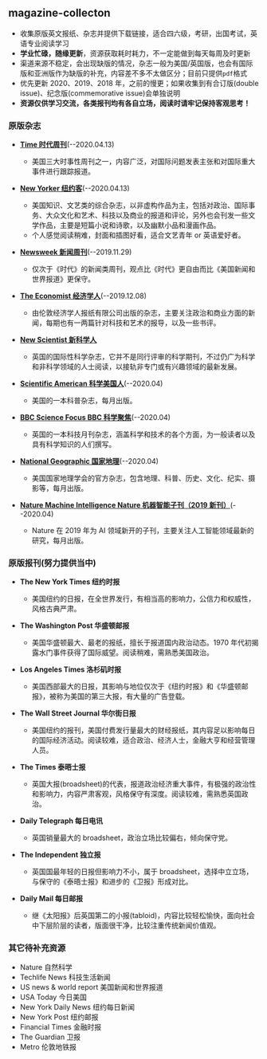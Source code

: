 ## magazine-collecton

- 收集原版英文报纸、杂志并提供下载链接，适合四六级，考研，出国考试，英语专业阅读学习
- **学业忙碌，随缘更新**，资源获取耗时耗力，不一定能做到每天每周及时更新
- 渠道来源不稳定，会出现缺版的情况，杂志一般为美国/英国版，也会有国际版和亚洲版作为缺版的补充，内容差不多不太做区分；目前只提供`pdf`格式
- 优先更新 2020、2019、2018 年，之前的慢更；如果收集到有合订版(double issue)、纪念版(commemorative issue)会单独说明
- **资源仅供学习交流，各类报刊均有各自立场，阅读时请牢记保持客观思考！**

### 原版杂志

- [**Time 时代周刊**](https://github.com/hyqskevin/magzine-collecton/blob/master/magazine/Time.md)(--2020.04.13)

  - 美国三大时事性周刊之一，内容广泛，对国际问题发表主张和对国际重大事件进行跟踪报道。

- [**New Yorker 纽约客**](https://github.com/hyqskevin/magzine-collecton/blob/master/magazine/New%20Yorker.md)(--2020.04.13)

  - 美国知识、文艺类的综合杂志，以非虚构作品为主，包括对政治、国际事务、大众文化和艺术、科技以及商业的报道和评论，另外也会刊发一些文学作品，主要是短篇小说和诗歌，以及幽默小品和漫画作品。
  - 个人感觉阅读稍难，封面和插图好看，适合文艺青年 or 英语爱好者。

- [**Newsweek 新闻周刊**](https://github.com/hyqskevin/magzine-collecton/blob/master/magazine/Newsweek.md)(--2019.11.29)

  - 仅次于《时代》的新闻类周刊，观点比《时代》更自由而比《美国新闻和世界报道》更保守。

- [**The Economist 经济学人**](https://github.com/hyqskevin/magzine-collecton/blob/master/magazine/The%20Economist.md)(--2019.12.08)

  - 由伦敦经济学人报纸有限公司出版的杂志，主要关注政治和商业方面的新闻，每期也有一两篇针对科技和艺术的报导，以及一些书评。

- [**New Scientist 新科学人**](https://github.com/hyqskevin/magzine-collecton/blob/master/magazine/New%20Scientist.md)

  - 英国的国际性科学杂志，它并不是同行评审的科学期刊，不过仍广为科学和非科学领域的人士阅读，以接轨非专门或有兴趣领域的最新发展。

- [**Scientific American 科学美国人**](https://github.com/hyqskevin/magzine-collecton/blob/master/magazine/Scientific%20American.md)(--2020.04)

  - 美国的一本科普杂志，每月出版。

- [**BBC Science Focus BBC 科学聚焦**](https://github.com/hyqskevin/magzine-collecton/blob/master/magazine/BBC%20Science%20Focus.md)(--2020.04)

  - 英国的一本科技月刊杂志，涵盖科学和技术的各个方面，为一般读者以及具有科学知识的人们撰写。

- [**National Geographic 国家地理**](https://github.com/hyqskevin/magzine-collecton/blob/master/magazine/National%20Geograpy.md)(--2020.04)

  - 美国国家地理学会的官方杂志，包含地理、科普、历史、文化、纪实、摄影等，每月出版。

- [**Nature Machine Intelligence Nature 机器智能子刊（2019 新刊）**](https://github.com/hyqskevin/magzine-collecton/blob/master/magazine/Nature%20Machine%20Intelligence.md)(--2020.04)

  - Nature 在 2019 年为 AI 领域新开的子刊，主要关注人工智能领域最新的研究，每月出版。

### 原版报刊(努力提供当中)

- **The New York Times 纽约时报**

  - 美国纽约的日报，在全世界发行，有相当高的影响力，公信力和权威性，风格古典严肃。

- **The Washington Post 华盛顿邮报**

  - 美国华盛顿最大、最老的报纸，擅长于报道国内政治动态。1970 年代初揭露水门事件获得了国际威望。阅读稍难，需熟悉美国政治。

- **Los Angeles Times 洛杉矶时报**

  - 美国西部最大的日报，其影响与地位仅次于《纽约时报》和《华盛顿邮报》，被称为美国的第三大报，有大量的广告登载。

- **The Wall Street Journal 华尔街日报**

  - 美国纽约的报刊，美国付费发行量最大的财经报纸，其内容足以影响每日的国际经济活动。阅读较难，适合政治、经济人士，金融大亨和经营管理人员。

- **The Times 泰晤士报**

  - 英国大报(broadsheet)的代表，报道政治经济重大事件，有极强的政治性和影响力，内容严肃客观，风格保守有深度。阅读较难，需熟悉英国政治。

- **Daily Telegraph 每日电讯**

  - 英国销量最大的 broadsheet，政治立场比较偏右，倾向保守党。

- **The Independent 独立报**

  - 英国国最年轻的日报但影响力不小，属于 broadsheet，选择中立立场，与保守的《泰晤士报》和进步的《卫报》形成对比。

- **Daily Mail 每日邮报**
  - 继《太阳报》后英国第二的小报(tabloid)，内容比较轻松愉快，面向社会中下层阶层的读者，版面很干净，比较注重传统新闻价值观。

### 其它待补充资源

- Nature 自然科学
- Techlife News 科技生活新闻
- US news & world report 美国新闻和世界报道
- USA Today 今日美国
- New York Daily News 纽约每日新闻
- New York Post 纽约邮报
- Financial Times 金融时报
- The Guardian 卫报
- Metro 伦敦地铁报
